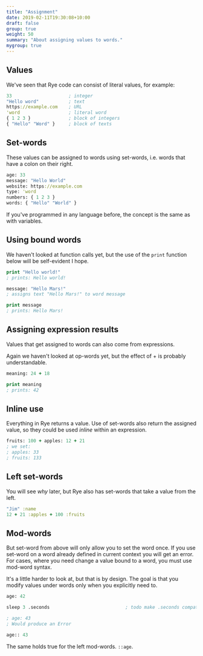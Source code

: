 ```yaml
---
title: "Assignment"
date: 2019-02-11T19:30:08+10:00
draft: false
group: true
weight: 50
summary: "About assigning values to words."
mygroup: true
---
```


## Values

We've seen that Rye code can consist of literal values, for example:

```clojure
33                     ; integer
"Hello word"           ; text
https://example.com    ; URL
'word                  ; literal word
{ 1 2 3 }              ; block of integers
{ "Hello" "Word" }     ; block of texts
```

## Set-words

These values can be assigned to words using set-words, i.e. words that have a colon on their right.


```clojure
age: 33
message: "Hello World"
website: https://example.com
type: 'word
numbers: { 1 2 3 }
words: { "Hello" "World" }
```

If you've programmed in any language before, the concept is the same as with variables.

## Using bound words

We haven't looked at function calls yet, but the use of the `print` function below will be self-evident I hope.

```clojure
print "Hello world!"
; prints: Hello world!

message: "Hello Mars!"
; assigns text "Hello Mars!" to word message

print message
; prints: Hello Mars!
```

## Assigning expression results

Values that get assigned to words can also come from expressions.

Again we haven't looked at op-words yet, but the effect of + is probably understandable.

```clojure
meaning: 24 + 18

print meaning
; prints: 42
```

## Inline use

Everything in Rye returns a value. Use of set-words also return the assigned value, so they could be used _inline_ within an expression.

```clojure
fruits: 100 + apples: 12 + 21
; we set:
; apples: 33
; fruits: 133
```

## Left set-words

You will see _why_ later, but Rye also has set-words that take a value from the left.

```clojure
"Jim" :name
12 + 21 :apples + 100 :fruits
```

## Mod-words

But set-word from above will only allow you to set the word once. If you use set-word on a word already defined in current context you will get an error. For cases, where you need change a value bound to a word, you must use mod-word syntax.

It's a little harder to look at, but that is by design. The goal is that you modify values under words only when you explicitly need to.

```clojure
age: 42

sleep 3 .seconds                            ; todo make .seconds compat.

; age: 43
; Would produce an Error

age:: 43
```

The same holds true for the left mod-words. `::age`.
